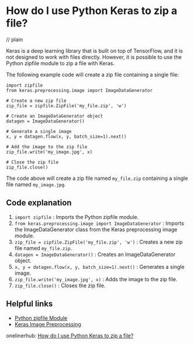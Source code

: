# How do I use Python Keras to zip a file?
// plain

Keras is a deep learning library that is built on top of TensorFlow, and it is not designed to work with files directly. However, it is possible to use the Python zipfile module to zip a file with Keras.

The following example code will create a zip file containing a single file:

```
import zipfile
from keras.preprocessing.image import ImageDataGenerator

# Create a new zip file
zip_file = zipfile.ZipFile('my_file.zip', 'w')

# Create an ImageDataGenerator object
datagen = ImageDataGenerator()

# Generate a single image
x, y = datagen.flow(x, y, batch_size=1).next()

# Add the image to the zip file
zip_file.write('my_image.jpg', x)

# Close the zip file
zip_file.close()
```

The code above will create a zip file named `my_file.zip` containing a single file named `my_image.jpg`.

## Code explanation


1. `import zipfile` : Imports the Python zipfile module.
2. `from keras.preprocessing.image import ImageDataGenerator` : Imports the ImageDataGenerator class from the Keras preprocessing image module.
3. `zip_file = zipfile.ZipFile('my_file.zip', 'w')` : Creates a new zip file named `my_file.zip`.
4. `datagen = ImageDataGenerator()` : Creates an ImageDataGenerator object.
5. `x, y = datagen.flow(x, y, batch_size=1).next()` : Generates a single image.
6. `zip_file.write('my_image.jpg', x)` : Adds the image to the zip file.
7. `zip_file.close()` : Closes the zip file.

## Helpful links

- [Python zipfile Module](https://docs.python.org/3/library/zipfile.html)
- [Keras Image Preprocessing](https://keras.io/preprocessing/image/)

onelinerhub: [How do I use Python Keras to zip a file?](https://onelinerhub.com/python-keras/how-do-i-use-python-keras-to-zip-a-file)